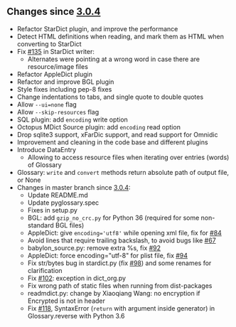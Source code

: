 ## Changes since [3.0.4](./3.0.4.md) ##

- Refactor StarDict plugin, and improve the performance
- Detect HTML definitions when reading, and mark them as HTML when converting to StarDict 
- Fix [#135](https://github.com/ilius/pyglossary/issues/135) in StarDict writer:
	- Alternates were pointing at a wrong word in case there are resource/image files
- Refactor AppleDict plugin
- Refactor and improve BGL plugin
- Style fixes including pep-8 fixes
- Change indentations to tabs, and single quote to double quotes
- Allow `--ui=none` flag
- Allow `--skip-resources` flag
- SQL plugin: add `encoding` write option
- Octopus MDict Source plugin: add `encoding` read option
- Drop sqlite3 support, xFarDic support, and read support for Omnidic
- Improvement and cleaning in the code base and different plugins
- Introduce DataEntry
	- Allowing to access resource files when iterating over entries (words) of Glossary
- Glossary: `write` and `convert` methods return absolute path of output file, or None
- Changes in master branch since [3.0.4](./3.0.4.md):
	- Update README.md
	- Update pyglossary.spec
	- Fixes in setup.py
	- BGL: add `gzip_no_crc.py` for Python 36 (required for some non-standard BGL files)
	- AppleDict: give `encoding='utf8'` while opening xml file, fix for [#84](https://github.com/ilius/pyglossary/issues/84)
	- Avoid lines that require trailing backslash, to avoid bugs like [#67](https://github.com/ilius/pyglossary/issues/67)
	- babylon_source.py: remove extra %s, fix [#92](https://github.com/ilius/pyglossary/issues/92)
	- AppleDict: force encoding="utf-8" for plist file, fix [#94](https://github.com/ilius/pyglossary/issues/94)
	- Fix str/bytes bug in stardict.py (fix [#98](https://github.com/ilius/pyglossary/issues/98)) and some renames for clarification
	- Fix [#102](https://github.com/ilius/pyglossary/issues/102): exception in dict_org.py
	- Fix wrong path of static files when running from dist-packages
	- readmdict.py: change by Xiaoqiang Wang: no encryption if Encrypted is not in header
	- Fix [#118](https://github.com/ilius/pyglossary/issues/118), SyntaxError (`return` with argument inside generator) in Glossary.reverse with Python 3.6
